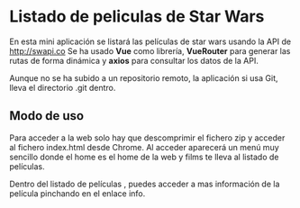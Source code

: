# Listado de peliculas de Star Wars

En esta mini aplicación se listará las películas de star wars usando la API de http://swapi.co
Se ha usado **Vue** como librería, **VueRouter** para generar las rutas de forma dinámica y **axios** para consultar los datos de la API. 

Aunque no se ha subido a un repositorio remoto, la aplicación si usa Git, lleva el directorio .git dentro.

## Modo de uso

Para acceder a la web solo hay que descomprimir el fichero zip y acceder al fichero index.html desde Chrome.
Al acceder aparecerá un menú muy sencillo donde el home es el home de la web y films te lleva al listado de 
películas.

Dentro del listado de películas , puedes acceder a mas información de la película pinchando en el enlace info.



